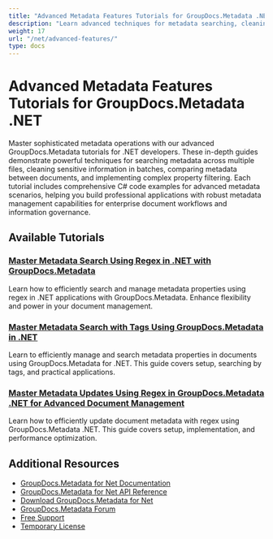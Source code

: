 ```yaml
---
title: "Advanced Metadata Features Tutorials for GroupDocs.Metadata .NET"
description: "Learn advanced techniques for metadata searching, cleaning, comparison, and batch processing with GroupDocs.Metadata for .NET."
weight: 17
url: "/net/advanced-features/"
type: docs
---
```

# Advanced Metadata Features Tutorials for GroupDocs.Metadata .NET

Master sophisticated metadata operations with our advanced GroupDocs.Metadata tutorials for .NET developers. These in-depth guides demonstrate powerful techniques for searching metadata across multiple files, cleaning sensitive information in batches, comparing metadata between documents, and implementing complex property filtering. Each tutorial includes comprehensive C# code examples for advanced metadata scenarios, helping you build professional applications with robust metadata management capabilities for enterprise document workflows and information governance.

## Available Tutorials

### [Master Metadata Search Using Regex in .NET with GroupDocs.Metadata](./master-metadata-search-regex-net-groupdocs-metadata/)
Learn how to efficiently search and manage metadata properties using regex in .NET applications with GroupDocs.Metadata. Enhance flexibility and power in your document management.

### [Master Metadata Search with Tags Using GroupDocs.Metadata in .NET](./master-metadata-search-groupdocs-metadata-net/)
Learn to efficiently manage and search metadata properties in documents using GroupDocs.Metadata for .NET. This guide covers setup, searching by tags, and practical applications.

### [Master Metadata Updates Using Regex in GroupDocs.Metadata .NET for Advanced Document Management](./master-metadata-updates-regex-groupdocs-metadata-net/)
Learn how to efficiently update document metadata with regex using GroupDocs.Metadata .NET. This guide covers setup, implementation, and performance optimization.

## Additional Resources

- [GroupDocs.Metadata for Net Documentation](https://docs.groupdocs.com/metadata/net/)
- [GroupDocs.Metadata for Net API Reference](https://reference.groupdocs.com/metadata/net/)
- [Download GroupDocs.Metadata for Net](https://releases.groupdocs.com/metadata/net/)
- [GroupDocs.Metadata Forum](https://forum.groupdocs.com/c/metadata)
- [Free Support](https://forum.groupdocs.com/)
- [Temporary License](https://purchase.groupdocs.com/temporary-license/)
